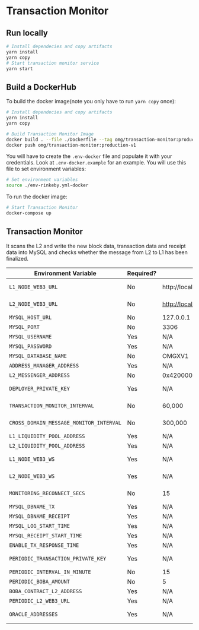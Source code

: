 # Transaction Monitor

## Run locally
```bash
# Install dependecies and copy artifacts
yarn install
yarn copy
# Start transaction monitor service
yarn start

```

## Build a DockerHub

To build the docker image(note you only have to run `yarn copy` once):

```bash
# Install dependecies and copy artifacts
yarn install
yarn copy

# Build Transaction Monitor Image
docker build . --file ./Dockerfile --tag omg/transaction-monitor:production-v1
docker push omg/transaction-monitor:production-v1
```
You will have to create the `.env-docker` file and populate it with your
credentials. Look at `.env-docker.example` for an example.
You will use this file to set environment variables:
```bash
# Set environment variables
source ./env-rinkeby.yml-docker
```
To run the docker image:
```bash
# Start Transaction Monitor
docker-compose up
```


## Transaction Monitor

It scans the L2 and write the new block data, transaction data and receipt data into MySQL and checks whether the message from L2 to L1 has been finalized.

| Environment Variable                    | Required? | Default Value                                   | Description                                                                      |
|-----------------------------------------|-----------|-------------------------------------------------|----------------------------------------------------------------------------------|
| `L1_NODE_WEB3_URL`                      | No        | http://localhost:8545                           | HTTP endpoint for a Layer 1 (Ethereum) node.                                     |
| `L2_NODE_WEB3_URL`                      | No        | [http://localhost:9545](http://localhost:9545/) | HTTP endpoint for a Layer 2 (Optimism) Verifier node.                            |
| `MYSQL_HOST_URL`                        | No        | 127.0.0.1                                       | HTTP endpoint for MySQL.                                                         |
| `MYSQL_PORT`                            | No        | 3306                                            | Port for the MySQL connection.                                                   |
| `MYSQL_USERNAME`                        | Yes       | N/A                                             | Name of the user to connect with.                                                |
| `MYSQL_PASSWORD`                        | Yes       | N/A                                             | The user's password.                                                             |
| `MYSQL_DATABASE_NAME`                   | No        | OMGXV1                                          | Name for the database.                                                           |
| `ADDRESS_MANAGER_ADDRESS`               | Yes       | N/A                                             | Contract address of the address manager                                          |
| `L2_MESSENGER_ADDRESS`                  | No        | 0x4200000000000000000000000000000000000007      | Contract address of L2 messenger                                                 |
| `DEPLOYER_PRIVATE_KEY`                  | Yes       | N/A                                             | Private key for an account on Layer 1 (Ethereum) to be used to deploy contracts. |
| `TRANSACTION_MONITOR_INTERVAL`          | No        | 60,000                                          | Time (in milliseconds) to wait while scanning for new blocks.                    |
| `CROSS_DOMAIN_MESSAGE_MONITOR_INTERVAL` | No        | 300,000                                         | Time (in milliseconds) to wait while updating message receipts.                  |
| `L1_LIQUIDITY_POOL_ADDRESS`             | Yes       | N/A                                             | L1 liquidity pool address                                                        |
| `L2_LIQUIDITY_POOL_ADDRESS`             | Yes       | N/A                                             | L2 liquidity pool address                                                        |
| `L1_NODE_WEB3_WS`                       | Yes       | N/A                                             | Websocket endpoint for a Layer 1 (Ethereum) node.                                |
| `L2_NODE_WEB3_WS`                       | Yes       | N/A                                             | Websocket endpoint for a Layer 2 (Optimism) node.                                |
| `MONITORING_RECONNECT_SECS`             | No        | 15                                              | Time (in second) to wait for reconnecting after network is disconnected.         |
| `MYSQL_DBNAME_TX`                       | Yes       | N/A                                             | MySQL database name for TX Log.                                                  |
| `MYSQL_DBNAME_RECEIPT`                  | Yes       | N/A                                             | MySQL database name for Receipt Log.                                             |
| `MYSQL_LOG_START_TIME`                  | Yes       | N/A                                             | Starting block number for TX log                                                 |
| `MYSQL_RECEIPT_START_TIME`              | Yes       | N/A                                             | Starting block number for Receipt log                                            |
| `ENABLE_TX_RESPONSE_TIME`               | Yes       | N/A                                             | set to `true` if you want to log tx and receipt                                  |
| `PERIODIC_TRANSACTION_PRIVATE_KEY`      | Yes       | N/A                                             | private key of address that you want to send transaction periodically            |
| `PERIODIC_INTERVAL_IN_MINUTE`           | No        | 15                                              | periodic interval time in minute                                                 |
| `PERIODIC_BOBA_AMOUNT`                  | No        | 5                                               | Boba amount to make transfer periodically                                        |
| `BOBA_CONTRACT_L2_ADDRESS`              | Yes       | N/A                                             | Boba token contract address in L2                                                |
| `PERIODIC_L2_WEB3_URL`                  | Yes       | N/A                                             | L2 Web3 Url for send transaction                                                 |
| `ORACLE_ADDRESSES`                      | Yes       | N/A                                             | Oracle contract address keys, eg: BobaStraw_ETHUSD,BobaStraw_BOBAUSD             |
